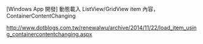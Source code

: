 [Windows App 開發] 動態載入 ListView/GridView item 內容，ContainerContentChanging

http://www.dotblogs.com.tw/renewalwu/archive/2014/11/22/load_item_using_containercontentchanging.aspx
